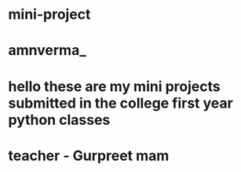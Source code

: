 # mini-project
# amnverma_
# hello these are my mini projects submitted in the college first year python classes 
# teacher - Gurpreet mam

